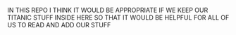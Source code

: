 IN THIS REPO I THINK IT WOULD BE APPROPRIATE IF WE KEEP OUR TITANIC STUFF INSIDE HERE SO THAT IT WOULD BE HELPFUL FOR ALL OF US TO READ AND ADD OUR STUFF
